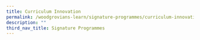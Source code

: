 ```yaml
---
title: Curriculum Innovation
permalink: /woodgrovians-learn/signature-programmes/curriculum-innovation
description: ""
third_nav_title: Signature Programmes
---
```

